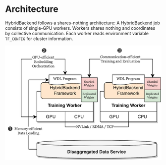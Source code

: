 # Architecture

HybridBackend follows a shares-nothing architecture: A HybridBackend job
consists of single-GPU workers. Workers shares nothing and coordinates by
collective communication. Each worker reads environment variable `TF_CONFIG`
for cluster information.

![architecture](images/architecture.png)
